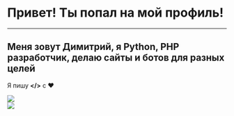 # Привет! Ты попал на мой профиль!
-----
## Меня зовут Димитрий, я Python, PHP разработчик, делаю сайты и ботов для разных целей
Я пишу **</>** с ❤️

<a href="https://github.com/FRANKS-CASTLE">
  <img align="center" src="https://github-readme-stats.anuraghazra1.vercel.app/api?username=FRANKS-CASTLE&show_icons=true&include_all_commits=true&theme=tokyonight&locale=ru&custom_title=Статистика&card_width=400&layout=default&langs_count=10">
</a>
<br>
<a href="https://github.com/FRANKS-CASTLE">
  <img align="center" src="https://github-readme-stats.anuraghazra1.vercel.app/api/top-langs/?username=FRANKS-CASTLE&layout=compact&theme=tokyonight&locale=ru&custom_title=Ван%20лав%20лангуагес&card_width=495&layout=default&langs_count=10">
</a>
